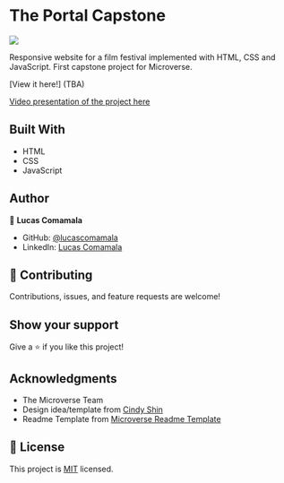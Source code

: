 # The Portal Capstone
![](https://img.shields.io/badge/Microverse-blueviolet)

Responsive website for a film festival implemented with HTML, CSS and JavaScript. First capstone project for Microverse.

[View it here!] (TBA)

[Video presentation of the project here](https://www.loom.com/share/92006233a8fb4853a208d58bbbb49699)

## Built With

- HTML
- CSS
- JavaScript

## Author

👤 **Lucas Comamala**

- GitHub: [@lucascomamala](https://github.com/lucascomamala/)
- LinkedIn: [Lucas Comamala](https://linkedin.com/in/lucas-comamala/)

## 🤝 Contributing
 
Contributions, issues, and feature requests are welcome!

## Show your support

Give a ⭐️ if you like this project!

## Acknowledgments

- The Microverse Team
- Design idea/template from [Cindy Shin](https://www.behance.net/gallery/29845175/CC-Global-Summit-2015)
- Readme Template from [Microverse Readme Template](https://github.com/microverseinc/readme-template) 

## 📝 License

This project is [MIT](./MIT.md) licensed.
